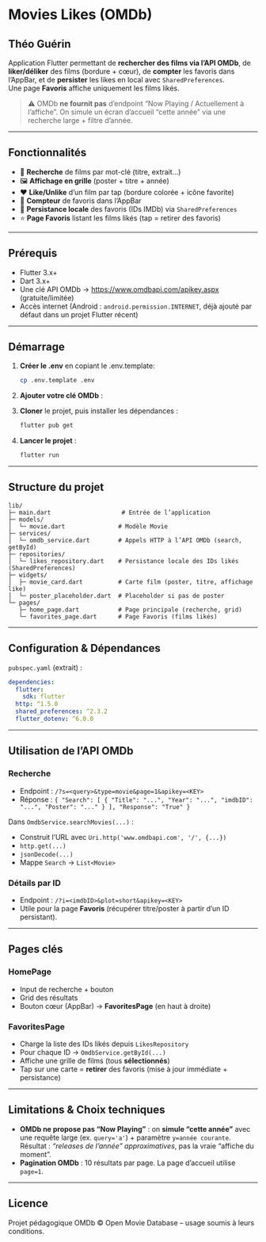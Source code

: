 # Movies Likes (OMDb)

## Théo Guérin

Application Flutter permettant de **rechercher des films via l’API OMDb**, de **liker/déliker** des films (bordure + cœur), de **compter** les favoris dans l’AppBar, et de **persister** les likes en local avec `SharedPreferences`.  
Une page **Favoris** affiche uniquement les films likés.

> ⚠️ OMDb **ne fournit pas** d’endpoint “Now Playing / Actuellement à l’affiche”. On simule un écran d’accueil “cette année” via une recherche large + filtre d’année.

---

## Fonctionnalités

- 🔎 **Recherche** de films par mot-clé (titre, extrait…)
- 🖼️ **Affichage en grille** (poster + titre + année)
- ❤️ **Like/Unlike** d’un film par tap (bordure colorée + icône favorite)
- 🔢 **Compteur** de favoris dans l’AppBar
- 💾 **Persistance locale** des favoris (IDs IMDb) via `SharedPreferences`
- ⭐ **Page Favoris** listant les films likés (tap = retirer des favoris)

---

## Prérequis

- Flutter 3.x+
- Dart 3.x+
- Une clé API OMDb → https://www.omdbapi.com/apikey.aspx (gratuite/limitée)
- Accès internet (Android : `android.permission.INTERNET`, déjà ajouté par défaut dans un projet Flutter récent)

---

## Démarrage

1. **Créer le .env** en copiant le .env.template:
    ```bash
    cp .env.template .env
    ```

2. **Ajouter votre clé OMDb** :

3. **Cloner** le projet, puis installer les dépendances :
   ```bash
   flutter pub get
   ```

4. **Lancer le projet** :
    ```bash
    flutter run 
    ```


---

## Structure du projet

```
lib/
├─ main.dart                    # Entrée de l’application
├─ models/
│  └─ movie.dart               # Modèle Movie
├─ services/
│  └─ omdb_service.dart        # Appels HTTP à l’API OMDb (search, getById)
├─ repositories/
│  └─ likes_repository.dart    # Persistance locale des IDs likés (SharedPreferences)
├─ widgets/
│  ├─ movie_card.dart          # Carte film (poster, titre, affichage like)
│  └─ poster_placeholder.dart  # Placeholder si pas de poster
└─ pages/
   ├─ home_page.dart           # Page principale (recherche, grid)
   └─ favorites_page.dart      # Page Favoris (films likés)
```

---

## Configuration & Dépendances

`pubspec.yaml` (extrait) :
```yaml
dependencies:
  flutter:
    sdk: flutter
  http: ^1.5.0
  shared_preferences: ^2.3.2
  flutter_dotenv: ^6.0.0
```

---

## Utilisation de l’API OMDb

### Recherche
- Endpoint : `/?s=<query>&type=movie&page=1&apikey=<KEY>`
- Réponse : `{ "Search": [ { "Title": "...", "Year": "...", "imdbID": "...", "Poster": "..." } ], "Response": "True" }`

Dans `OmdbService.searchMovies(...)` :
- Construit l’URL avec `Uri.http('www.omdbapi.com', '/', {...})`
- `http.get(...)`
- `jsonDecode(...)`
- Mappe `Search` → `List<Movie>`

### Détails par ID
- Endpoint : `/?i=<imdbID>&plot=short&apikey=<KEY>`
- Utile pour la page **Favoris** (récupérer titre/poster à partir d’un ID persistant).

---

## Pages clés

### HomePage
- Input de recherche + bouton
- Grid des résultats
- Bouton cœur (AppBar) → **FavoritesPage** (en haut à droite)

### FavoritesPage
- Charge la liste des IDs likés depuis `LikesRepository`
- Pour chaque ID → `OmdbService.getById(...)`
- Affiche une grille de films (tous **sélectionnés**)
- Tap sur une carte = **retirer** des favoris (mise à jour immédiate + persistance)

---

## Limitations & Choix techniques

- **OMDb ne propose pas “Now Playing”** : on **simule “cette année”** avec une requête large (ex. `query='a'`) + paramètre `y=année courante`. Résultat : *“releases de l’année” approximatives*, pas la vraie “affiche du moment”.
- **Pagination OMDb** : 10 résultats par page. La page d’accueil utilise `page=1`.

---


## Licence

Projet pédagogique
OMDb © Open Movie Database – usage soumis à leurs conditions.
